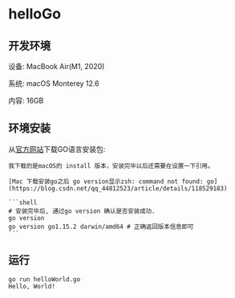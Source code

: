 # helloGo

## 开发环境

设备: MacBook Air(M1, 2020)

系统: macOS Monterey 12.6

内容: 16GB
## 环境安装
 从[官方网站](https://go.dev/dl/)下载GO语言安装包:
    
    我下载的是macOS的 install 版本，安装完毕以后还需要在设置一下引用。

    [Mac 下载安装go之后 go version显示zsh: command not found: go](https://blog.csdn.net/qq_44812523/article/details/118529183)

    ```shell
    # 安装完毕后, 通过go version 确认是否安装成功.
    go version
    go version go1.15.2 darwin/amd64 # 正确返回版本信息即可
    ```
## 运行
```shell
go run helloWorld.go
Hello, World!
```